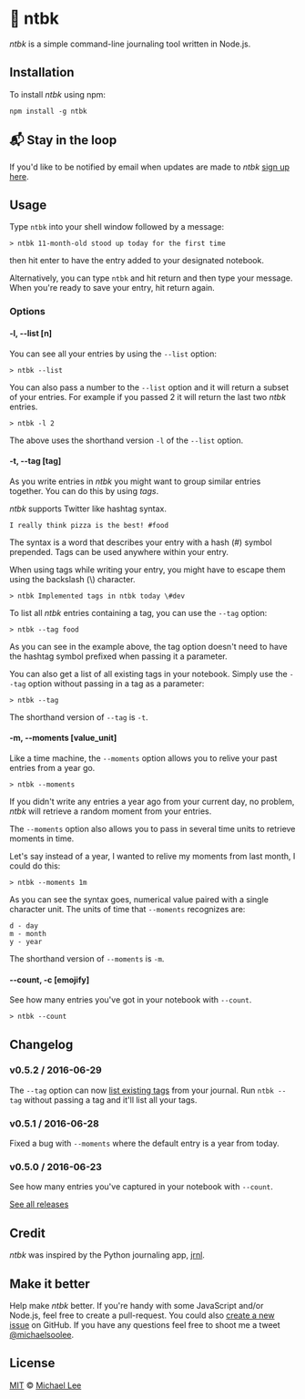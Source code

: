 # :green_book: ntbk

*ntbk* is a simple command-line journaling tool written in Node.js.

## Installation

To install *ntbk* using npm:

```
npm install -g ntbk
```

## :mailbox_with_mail: Stay in the loop

If you'd like to be notified by email when updates are made to *ntbk* [sign up here][newsletter].

## Usage

Type `ntbk` into your shell window followed by a message:

```
> ntbk 11-month-old stood up today for the first time
```

then hit enter to have the entry added to your designated notebook.

Alternatively, you can type `ntbk` and hit return and then type your message. When you're ready to save your entry, hit return again.

### Options

#### -l, --list [n]

You can see all your entries by using the `--list` option:

```
> ntbk --list
```

You can also pass a number to the `--list` option and it will return a subset of your entries. For example if you passed 2 it will return the last two *ntbk* entries.

```
> ntbk -l 2
```

The above uses the shorthand version `-l` of the `--list` option.

#### -t, --tag \[tag\]

As you write entries in *ntbk* you might want to group similar entries together. You can do this by using *tags*.

*ntbk* supports Twitter like hashtag syntax.

```
I really think pizza is the best! #food
```

The syntax is a word that describes your entry with a hash (#) symbol prepended. Tags can be used anywhere within your entry.

When using tags while writing your entry, you might have to escape them using the backslash (\\) character.

```
> ntbk Implemented tags in ntbk today \#dev
```

To list all *ntbk* entries containing a tag, you can use the `--tag` option:

```
> ntbk --tag food
```

As you can see in the example above, the tag option doesn't need to have the hashtag symbol prefixed when passing it a parameter.

You can also get a list of all existing tags in your notebook. Simply use the `--tag` option without passing in a tag as a parameter:

```
> ntbk --tag
```

The shorthand version of `--tag` is `-t`.

#### -m, --moments \[value\_unit\]

Like a time machine, the `--moments` option allows you to relive your past entries from a year go.

```
> ntbk --moments
```

If you didn't write any entries a year ago from your current day, no problem, *ntbk* will retrieve a random moment from your entries.

The `--moments` option also allows you to pass in several time units to retrieve moments in time.

Let's say instead of a year, I wanted to relive my moments from last month, I could do this:

```
> ntbk --moments 1m
```

As you can see the syntax goes, numerical value paired with a single character unit. The units of time that `--moments` recognizes are:

```
d - day
m - month
y - year
```

The shorthand version of `--moments` is `-m`.

#### --count, -c \[emojify\]

See how many entries you've got in your notebook with `--count`.

```
> ntbk --count
```

## Changelog

### v0.5.2 / 2016-06-29

The `--tag` option can now [list existing tags](https://github.com/michaellee/ntbk/tree/develop#-t---tag-tag) from your journal. Run `ntbk --tag` without passing a tag and it'll list all your tags.

### v0.5.1 / 2016-06-28

Fixed a bug with `--moments` where the default entry is a year from today.

### v0.5.0 / 2016-06-23

See how many entries you've captured in your notebook with `--count`.

[See all releases](https://github.com/michaellee/ntbk/releases)

## Credit

*ntbk* was inspired by the Python journaling app, [jrnl](https://github.com/maebert/jrnl).

## Make it better

Help make *ntbk* better. If you're handy with some JavaScript and/or Node.js, feel free to create a pull-request. You could also [create a new issue](https://github.com/michaellee/ntbk/issues/new) on GitHub. If you have any questions feel free to shoot me a tweet [@michaelsoolee](https://twitter.com/michaelsoolee).

## License

[MIT](https://github.com/michaellee/ntbk/blob/master/LICENSE) &copy; [Michael Lee](https://michaelsoolee.com)

[newsletter]: http://eepurl.com/b67A_1
